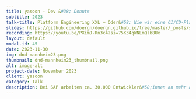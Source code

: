 ```yaml
---
title: yasoon - Dev &#38; Donuts
subtitle: 2023
talk-title: Platform Engineering XXL – Oder&#58; Wie wir eine CI/CD-Plattform f&#252;r &#62;30.000 Entwickler&#58;innen bauen und betreiben
slides: https://github.com/doergn/doergn.github.io/tree/master/_posts/slides/PlatformEngineeringXXL.pdf
recording: https://youtu.be/PXimJ-Rn3c4?si=75K34qWNLmQlb8Ux
layout: default
modal-id: 45
date: 2023-11-30
img: dnd-mannheim23.png
thumbnail: dnd-mannheim23_thumbnail.png
alt: image-alt
project-date: November 2023
client: yasoon
category: Talk
description: Bei SAP arbeiten ca. 30.000 Entwickler&#58;innen an mehr als 1.000 Produkten auf diversen Technologiestacks. Wie verbessert man in solch einer Umgebung die Developer Experience? Nach Nutzerbefragungen und Austausch mit anderen Firmen, wurde 2021 eine interne CI/CD-Plattform ins Leben gerufen, mit dem Ziel die kognitive Last der Entwicklungsteams zu reduzieren. In diesem Vortrag geht Dirk auf die grundlegenden Prinzipien des Platform Engineering ein, und zeigt am Beispiel der SAP internen Entwicklerplatform, wie diese Prinzipien bei SAP angewendet werden. So wird z.B. durch einen &#34;Paved Road&#34;- bzw. &#34;Golden Path&#34;-Ansatz die Developer Experience verbessert und Tools und Services konsolidiert.
---
```

